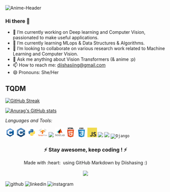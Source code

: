 ![Anime-Header](https://user-images.githubusercontent.com/95545433/188540612-b3b81275-010f-43f7-8149-15b06f9fb58e.jpeg)


### Hi there 👋

- 🔭 I’m currently working on Deep learning and Computer Vision, passionated to make useful applications.
- 🌱 I’m currently learning MLops & Data Structures & Algorithms.
- 👯 I’m looking to collaborate on various research work related to Machine Learning and Computer Vision.
- 💬 Ask me anything about Vision Transformers (& anime :p) 
- 📫 How to reach me: diishasiing@gmail.com
- 😄 Pronouns: She/Her

## TQDM

[![GitHub Streak](http://github-readme-streak-stats.herokuapp.com?user=Diishasing&theme=cobalt&hide_border=true&date_format=M%20j%5B%2C%20Y%5D)](https://git.io/streak-stats)

[![Anurag's GitHub stats](https://github-readme-stats.vercel.app/api?username=Diishasing&theme=cobalt)](https://github.com/anuraghazra/github-readme-stats)

*Languages and Tools:*  

<code><img height="30" src="https://raw.githubusercontent.com/github/explore/80688e429a7d4ef2fca1e82350fe8e3517d3494d/topics/c/c.png"></code>
<code><img height="30" src="https://raw.githubusercontent.com/github/explore/80688e429a7d4ef2fca1e82350fe8e3517d3494d/topics/cpp/cpp.png"></code>
<code><img height="30" src="https://raw.githubusercontent.com/github/explore/80688e429a7d4ef2fca1e82350fe8e3517d3494d/topics/python/python.png"></code>
<code><img height="30" src="https://raw.githubusercontent.com/github/explore/80688e429a7d4ef2fca1e82350fe8e3517d3494d/topics/tensorflow/tensorflow.png"></code>
<code><img height="30" src="https://user-images.githubusercontent.com/95545433/203509567-a93eb71c-ce33-4588-a79e-c447d4eaf3d3.png"></code>
<code><img height="30" src="https://raw.githubusercontent.com/github/explore/80688e429a7d4ef2fca1e82350fe8e3517d3494d/topics/matlab/matlab.png"></code>
<code><img height="30" src="https://raw.githubusercontent.com/github/explore/80688e429a7d4ef2fca1e82350fe8e3517d3494d/topics/html/html.png"></code>
<code><img height="30" src="https://raw.githubusercontent.com/github/explore/80688e429a7d4ef2fca1e82350fe8e3517d3494d/topics/css/css.png"></code>
<code><img height="30" src="https://raw.githubusercontent.com/github/explore/80688e429a7d4ef2fca1e82350fe8e3517d3494d/topics/javascript/javascript.png"></code>
<code><img height="30" src="https://user-images.githubusercontent.com/95545433/203509838-819a31cc-23cf-45b4-b9c6-cf9e9bb16320.png"></code>
<code><img height="30" src="https://upload.wikimedia.org/wikipedia/commons/thumb/a/a7/React-icon.svg/320px-React-icon.svg.png"></code>
<code><img height="30" src="https://avatars3.githubusercontent.com/u/27804?s=200&v=4" alt="Django"></code>
<h3 align="center"> ⚡ Stay awesome, keep coding ! ⚡ </h3> 
<p align="center">
  Made with :heart: &nbsp;using GitHub Markdown by Diishasing :)
  <br />
  <br />
  <img src="https://media.giphy.com/media/jpVnC65DmYeyRL4LHS/giphy.gif" width="20%">
</p>
<!-- ![linkedin](https://user-images.githubusercontent.com/95545433/203511551-fb7a2bf2-2bac-49b2-914c-6b999fcc5548.svg) -->

![github](https://img.shields.io/badge/GitHub-111111?style=for-the-badge&logo=GitHub&logoColor=Black)
![linkedin](https://img.shields.io/badge/LinkedIn-111111?style=for-the-badge&logo=LinkedIn&logoColor=Black)
![instagram](https://img.shields.io/badge/Instagram-111111?style=for-the-badge&logo=Instagram&logoColor=Black)

